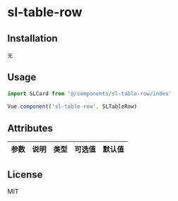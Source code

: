 # sl-table-row

## Installation
```shell
无
```

## Usage

```javascript
import SLCard from '@/components/sl-table-row/index'

Vue.component('sl-table-row', SLTableRow)
```

## Attributes
| 参数      | 说明          | 类型      | 可选值                           | 默认值  |
|---------- |-------------- |---------- |--------------------------------  |-------- |


## License
MIT
